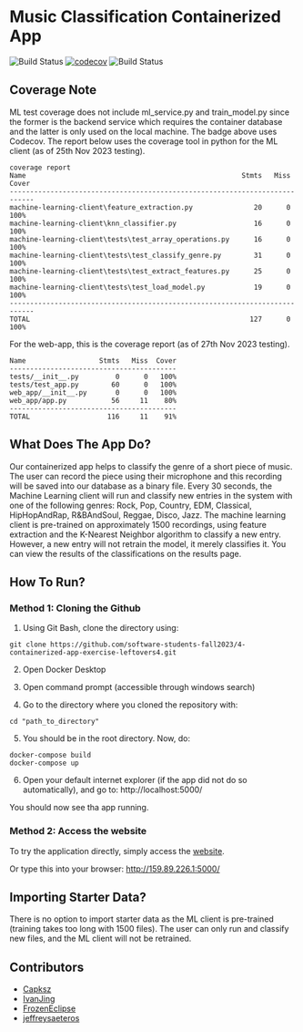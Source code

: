 # Music Classification Containerized App

![Build Status](https://github.com/software-students-fall2023/4-containerized-app-exercise-leftovers4/actions/workflows/build.yaml/badge.svg)
[![codecov](https://codecov.io/gh/Capksz/4-containerized-app-exercise-leftovers4/graph/badge.svg?token=70GKW3FWOV)](https://codecov.io/gh/Capksz/4-containerized-app-exercise-leftovers4)
![Build Status](https://github.com/software-students-fall2023/4-containerized-app-exercise-leftovers4/actions/workflows/front-end-tests.yaml/badge.svg)

## Coverage Note

ML test coverage does not include ml_service.py and train_model.py since the former is the backend service which requires the container database and the latter is only used on the local machine. The badge above uses Codecov. The report below uses the coverage tool in python for the ML client (as of 25th Nov 2023 testing).

```
coverage report
Name                                                     Stmts   Miss  Cover
----------------------------------------------------------------------------
machine-learning-client\feature_extraction.py               20      0   100%
machine-learning-client\knn_classifier.py                   16      0   100%
machine-learning-client\tests\test_array_operations.py      16      0   100%
machine-learning-client\tests\test_classify_genre.py        31      0   100%
machine-learning-client\tests\test_extract_features.py      25      0   100%
machine-learning-client\tests\test_load_model.py            19      0   100%
----------------------------------------------------------------------------
TOTAL                                                      127      0   100%
```

For the web-app, this is the coverage report (as of 27th Nov 2023 testing).

```
Name                  Stmts   Miss  Cover
-----------------------------------------
tests/__init__.py         0      0   100%
tests/test_app.py        60      0   100%
web_app/__init__.py       0      0   100%
web_app/app.py           56     11    80%
-----------------------------------------
TOTAL                   116     11    91%
```

## What Does The App Do?

Our containerized app helps to classify the genre of a short piece of music. The user can record the piece using their microphone and this recording will be saved into our database as a binary file. Every 30 seconds, the Machine Learning client will run and classify new entries in the system with one of the following genres: Rock, Pop, Country, EDM, Classical, HipHopAndRap, R&BAndSoul, Reggae, Disco, Jazz. The machine learning client is pre-trained on approximately 1500 recordings, using feature extraction and the K-Nearest Neighbor algorithm to classify a new entry. However, a new entry will not retrain the model, it merely classifies it. You can view the results of the classifications on the results page.

## How To Run?

### Method 1: Cloning the Github

1. Using Git Bash, clone the directory using:

```
git clone https://github.com/software-students-fall2023/4-containerized-app-exercise-leftovers4.git
```

2. Open Docker Desktop

3. Open command prompt (accessible through windows search)

4. Go to the directory where you cloned the repository with:
```
cd "path_to_directory"
```

5. You should be in the root directory. Now, do:
```
docker-compose build
docker-compose up
```

6. Open your default internet explorer (if the app did not do so automatically), and go to: http://localhost:5000/

You should now see tha app running.

### Method 2: Access the website

To try the application directly, simply access the [website](http://159.89.226.1:5000/).

Or type this into your browser: http://159.89.226.1:5000/

## Importing Starter Data?

There is no option to import starter data as the ML client is pre-trained (training takes too long with 1500 files). The user can only run and classify new files, and the ML client will not be retrained.

## Contributors

- [Capksz](https://github.com/Capksz)
- [IvanJing](https://github.com/IvanJing)
- [FrozenEclipse](https://github.com/FrozenEclipse)
- [jeffreysaeteros](https://github.com/jeffreysaeteros)


